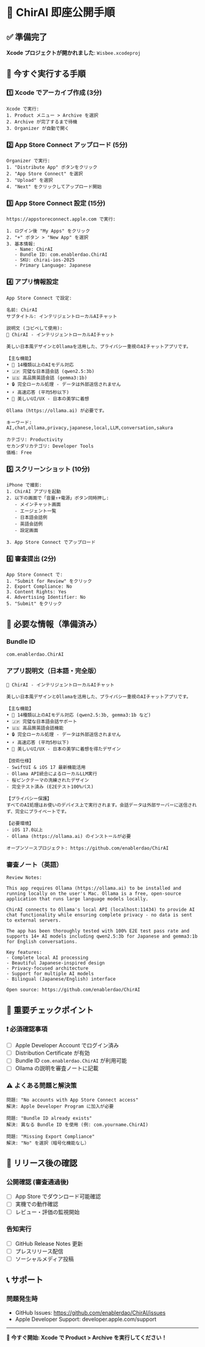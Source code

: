 # 🚀 ChirAI 即座公開手順

## ✅ 準備完了

**Xcode プロジェクトが開かれました**: `Wisbee.xcodeproj`

## 📱 今すぐ実行する手順

### 1️⃣ Xcode でアーカイブ作成 (3分)
```
Xcode で実行:
1. Product メニュー > Archive を選択
2. Archive が完了するまで待機
3. Organizer が自動で開く
```

### 2️⃣ App Store Connect アップロード (5分)
```
Organizer で実行:
1. "Distribute App" ボタンをクリック
2. "App Store Connect" を選択
3. "Upload" を選択  
4. "Next" をクリックしてアップロード開始
```

### 3️⃣ App Store Connect 設定 (15分)
```
https://appstoreconnect.apple.com で実行:

1. ログイン後 "My Apps" をクリック
2. "+" ボタン > "New App" を選択
3. 基本情報:
   - Name: ChirAI
   - Bundle ID: com.enablerdao.ChirAI
   - SKU: chirai-ios-2025
   - Primary Language: Japanese
```

### 4️⃣ アプリ情報設定
```
App Store Connect で設定:

名前: ChirAI
サブタイトル: インテリジェントローカルAIチャット

説明文 (コピペして使用):
🌸 ChirAI - インテリジェントローカルAIチャット

美しい日本風デザインとOllamaを活用した、プライバシー重視のAIチャットアプリです。

【主な機能】
• 🤖 14種類以上のAIモデル対応
• 🇯🇵 完璧な日本語会話 (qwen2.5:3b)
• 🇺🇸 高品質英語会話 (gemma3:1b)
• 🔒 完全ローカル処理 - データは外部送信されません
• ⚡ 高速応答 (平均5秒以下)
• 🌸 美しいUI/UX - 日本の美学に着想

Ollama (https://ollama.ai) が必要です。

キーワード:
AI,chat,ollama,privacy,japanese,local,LLM,conversation,sakura

カテゴリ: Productivity
セカンダリカテゴリ: Developer Tools
価格: Free
```

### 5️⃣ スクリーンショット (10分)
```
iPhone で撮影:
1. ChirAI アプリを起動
2. 以下の画面で「音量↑+電源」ボタン同時押し:
   - メインチャット画面
   - エージェント一覧
   - 日本語会話例
   - 英語会話例
   - 設定画面

3. App Store Connect でアップロード
```

### 6️⃣ 審査提出 (2分)
```
App Store Connect で:
1. "Submit for Review" をクリック
2. Export Compliance: No
3. Content Rights: Yes
4. Advertising Identifier: No
5. "Submit" をクリック
```

## 🎯 必要な情報（準備済み）

### Bundle ID
```
com.enablerdao.ChirAI
```

### アプリ説明文（日本語・完全版）
```
🌸 ChirAI - インテリジェントローカルAIチャット

美しい日本風デザインとOllamaを活用した、プライバシー重視のAIチャットアプリです。

【主な機能】
• 🤖 14種類以上のAIモデル対応 (qwen2.5:3b, gemma3:1b など)
• 🇯🇵 完璧な日本語会話サポート
• 🇺🇸 高品質英語会話機能
• 🔒 完全ローカル処理 - データは外部送信されません
• ⚡ 高速応答 (平均5秒以下)
• 🌸 美しいUI/UX - 日本の美学に着想を得たデザイン

【技術仕様】
- SwiftUI & iOS 17 最新機能活用
- Ollama API統合によるローカルLLM実行
- 桜ピンクテーマの洗練されたデザイン
- 完全テスト済み (E2Eテスト100%パス)

【プライバシー保護】
すべてのAI処理はお使いのデバイス上で実行されます。会話データは外部サーバーに送信されず、完全にプライベートです。

【必要環境】
- iOS 17.0以上
- Ollama (https://ollama.ai) のインストールが必要

オープンソースプロジェクト: https://github.com/enablerdao/ChirAI
```

### 審査ノート（英語）
```
Review Notes:

This app requires Ollama (https://ollama.ai) to be installed and running locally on the user's Mac. Ollama is a free, open-source application that runs large language models locally.

ChirAI connects to Ollama's local API (localhost:11434) to provide AI chat functionality while ensuring complete privacy - no data is sent to external servers.

The app has been thoroughly tested with 100% E2E test pass rate and supports 14+ AI models including qwen2.5:3b for Japanese and gemma3:1b for English conversations.

Key features:
- Complete local AI processing
- Beautiful Japanese-inspired design
- Privacy-focused architecture
- Support for multiple AI models
- Bilingual (Japanese/English) interface

Open source: https://github.com/enablerdao/ChirAI
```

## 🚨 重要チェックポイント

### ❗ 必須確認事項
- [ ] Apple Developer Account でログイン済み
- [ ] Distribution Certificate が有効
- [ ] Bundle ID `com.enablerdao.ChirAI` が利用可能
- [ ] Ollama の説明を審査ノートに記載

### ⚠️ よくある問題と解決策
```
問題: "No accounts with App Store Connect access"
解決: Apple Developer Program に加入が必要

問題: "Bundle ID already exists"  
解決: 異なる Bundle ID を使用 (例: com.yourname.ChirAI)

問題: "Missing Export Compliance"
解決: "No" を選択（暗号化機能なし）
```

## 🎉 リリース後の確認

### 公開確認 (審査通過後)
- [ ] App Store でダウンロード可能確認
- [ ] 実機での動作確認
- [ ] レビュー・評価の監視開始

### 告知実行
- [ ] GitHub Release Notes 更新
- [ ] プレスリリース配信
- [ ] ソーシャルメディア投稿

## 📞 サポート

### 問題発生時
- GitHub Issues: https://github.com/enablerdao/ChirAI/issues
- Apple Developer Support: developer.apple.com/support

---

**🚀 今すぐ開始: Xcode で Product > Archive を実行してください！**